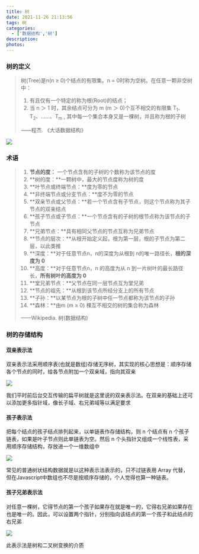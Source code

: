 ```yaml
---
title: 树
date: 2021-11-26 21:13:56
tags: 树
categories: 
  - ['数据结构','树']
description:
photos:
---
```



### 树的定义


> 树(Tree)是n(n ≥ 0)个结点的有限集。n = 0时称为空树。在任意一颗非空树中：
>
> 1. 有且仅有一个特定的称为根(Root)的结点；
> 2. 当 n ＞ 1 时，其余结点可分为  m (m ＞ 0)个互不相交的有限集 T<sub>1</sub>、T<sub>2</sub>、……、T<sub>m</sub> , 其中每一个集合本身又是一棵树，并且称为根的子树
>
> ——程杰. 《大话数据结构》

<!-- more -->


![](https://kinsiy-blog-img.oss-ap-southeast-1.aliyuncs.com/img/637px-Treedatastructure.png)


### 术语


> 1. **节点的度：** 一个节点含有的子树的个数称为该节点的度
> 2. **树的度：**一颗树中，最大的节点度称为树的度
> 3. **叶节点或终端节点：**度为零的节点
> 4. **非终端节点或分支节点：**度不为零的节点
> 5. **双亲节点或父节点：**若一个节点含有子节点，则这个节点称为其子节点的双亲结点
> 6. **孩子节点或子节点：**一个节点含有的子树的根节点称为该节点的子节点
> 7. **兄弟节点：**具有相同父节点的节点互称为兄弟节点
> 8. **节点的层次：**从根开始定义起，根为第一层，根的子节点为第二层，以此类推
> 9. **深度：**对于任意节点n，n的深度为从根到 n的唯一路径长，**根的深度为 0**
> 10. **高度：**对于任意节点n，n 的高度为从 n 到一片树叶的最长路径长，**所有树叶的高度为 0**
> 11. **堂兄弟节点：**父节点在同一层节点互为堂兄弟
> 12. **节点的祖先：**从根到该节点所经分支上的所有节点
> 13. **子孙：**以某节点为根的子树中任一节点都称为该节点的子孙
> 14. **森林：**由m (m ≥ 0) 棵互不相交的树的集合称为森林
>
> ——Wikipedia. 树(数据结构)


### 树的存储结构


#### 双亲表示法


双亲表示法采用顺序表(也就是数组)存储无序树，其实现的核心思想是：顺序存储各个节点的同时，给各节点附加一个双亲域，指向其双亲


![](https://kinsiy-blog-img.oss-ap-southeast-1.aliyuncs.com/img/Sqll.jpg)


我们平时前后台交互传输的扁平树就是这里说的双亲表示法。在双亲的基础上还可以添加更多指针域，像长子域、右兄弟域等以满足要求


#### 孩子表示法


把每个结点的孩子结点排列起来，以单链表作存储结构，则 n 个结点有 n 个孩子链表，如果是叶子节点则此单链表为空。然后 n 个头指针又组成一个线性表，采用顺序存储结构，存放进一个一维数组中


![](https://kinsiy-blog-img.oss-ap-southeast-1.aliyuncs.com/img/Hzll.jpg)


常见的普通树状结构数据就是以这种表示法表示的，只不过链表用 Array 代替，但在Javascript中数组也不尽是按顺序存储的，个人觉得也算一种链表。


#### 孩子兄弟表示法


对任意一棵树，它得节点的第一个孩子如果存在就是唯一的，它得右兄弟如果存在也是唯一的。因此，可以设置两个指针，分别指向该结点的第一个孩子和此结点的右兄弟


![](https://kinsiy-blog-img.oss-ap-southeast-1.aliyuncs.com/img/Hzxd.jpg)


此表示法是树和二叉树变换的介质

